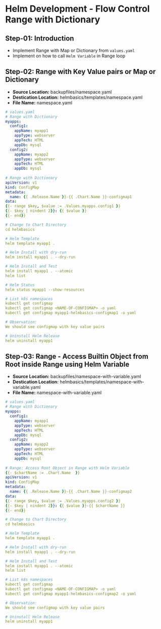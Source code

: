 # Helm Development - Flow Control Range with Dictionary

## Step-01: Introduction
- Implement Range with Map or Dictionary from `values.yaml`
- Implement on how to call `Helm Variable` in Range loop

## Step-02: Range with Key Value pairs or Map or Dictionary 
- **Source Location:** backupfiles/namespace.yaml
- **Destication Location:** helmbasics/templates/namespace.yaml
- **File Name:** namespace.yaml
```yaml
# values.yaml
# Range with Dictionary
myapps:
  config1: 
    appName: myapp1
    appType: webserver
    appTech: HTML
    appDb: mysql
  config2: 
    appName: myapp2
    appType: webserver
    appTech: HTML
    appDb: mysql
  
# Range with Dictionary
apiVersion: v1
kind: ConfigMap
metadata:
  name: {{ .Release.Name }}-{{ .Chart.Name }}-configmap1
data: 
{{- range $key, $value := .Values.myapps.config1 }}
{{- $key | nindent 2}}: {{ $value }}
{{- end}}  

# Change to Chart Directory
cd helmbasics  

# Helm Template
helm template myapp1 .

# Helm Install with dry-run
helm install myapp1 . --dry-run 

# Helm Install and Test
helm install myapp1 . --atomic
helm list

# Helm Status
helm status myapp1 --show-resources

# List k8s namespaces
kubectl get configmap
kubectl get configmap <NAME-OF-CONFIGMAP> -o yaml
kubectl get configmap myapp1-helmbasics-configmap1 -o yaml

# Observation:
We should see configmap with key value pairs

# Uninstall Helm Release
helm uninstall myapp1
```


## Step-03: Range - Access Builtin Object from Root inside Range using Helm  Variable
- **Source Location:** backupfiles/namespace-with-variable.yaml
- **Destication Location:** helmbasics/templates/namespace-with-variable.yaml
- **File Name:** namespace-with-variable.yaml
```yaml
# values.yaml
# Range with Dictionary
myapps:
  config1: 
    appName: myapp1
    appType: webserver
    appTech: HTML
    appDb: mysql
  config2: 
    appName: myapp2
    appType: webserver
    appTech: HTML
    appDb: mysql
  
# Range: Access Root Object in Range with Helm Variable
{{- $chartName := .Chart.Name  }}
apiVersion: v1
kind: ConfigMap
metadata:
  name: {{ .Release.Name }}-{{ .Chart.Name }}-configmap2
data: 
{{- range $key, $value := .Values.myapps.config2 }}
{{- $key | nindent 2}}: {{ $value }}-{{ $chartName }}
{{- end}}  

# Change to Chart Directory
cd helmbasics  

# Helm Template
helm template myapp1 .

# Helm Install with dry-run
helm install myapp1 . --dry-run 

# Helm Install and Test
helm install myapp1 . --atomic
helm list

# List k8s namespaces
kubectl get configmap
kubectl get configmap <NAME-OF-CONFIGMAP> -o yaml
kubectl get configmap myapp1-helmbasics-configmap2 -o yaml

# Observation:
We should see configmap with key value pairs

# Uninstall Helm Release
helm uninstall myapp1
```
